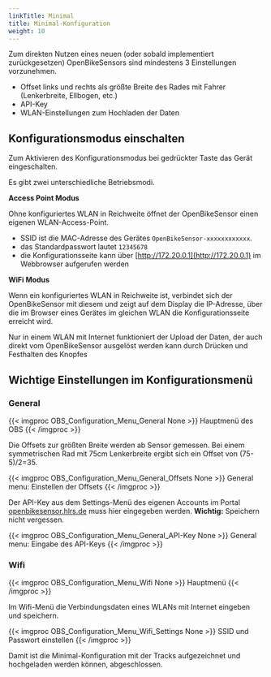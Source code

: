 ```yaml
---
linkTitle: Minimal
title: Minimal-Konfiguration
weight: 10
---
```


Zum direkten Nutzen eines neuen (oder sobald implementiert zurückgesetzen) OpenBikeSensors sind mindestens 3 Einstellungen vorzunehmen.

* Offset links und rechts als größte Breite des Rades mit Fahrer (Lenkerbreite, Ellbogen, etc.)
* API-Key
* WLAN-Einstellungen zum Hochladen der Daten


## Konfigurationsmodus einschalten

Zum Aktivieren des Konfigurationsmodus bei gedrückter Taste das Gerät eingeschalten.

Es gibt zwei unterschiedliche Betriebsmodi.

**Access Point Modus**

Ohne konfiguriertes WLAN in Reichweite öffnet der OpenBikeSensor einen eigenen WLAN-Access-Point.
* SSID ist die MAC-Adresse des Gerätes `OpenBikeSensor-xxxxxxxxxxxx`.
* das Standardpasswort lautet `12345678`
* die Konfigurationsseite kann über [http://172.20.0.1](http://172.20.0.1) im Webbrowser aufgerufen werden

**WiFi Modus**

Wenn ein konfiguriertes WLAN in Reichweite ist, verbindet sich der OpenBikeSensor mit diesem und zeigt auf dem Display die IP-Adresse, über die im Browser eines Gerätes im gleichen WLAN die Konfigurationsseite erreicht wird. 

Nur in einem WLAN mit Internet funktioniert der Upload der Daten, der auch direkt vom OpenBikeSensor ausgelöst werden kann durch Drücken und Festhalten des Knopfes

## Wichtige Einstellungen im Konfigurationsmenü

### General

{{< imgproc OBS_Configuration_Menu_General None >}}
Hauptmenü des OBS
{{< /imgproc >}}

Die Offsets zur größten Breite werden ab Sensor gemessen. Bei einem symmetrischen Rad mit 75cm Lenkerbreite ergibt sich ein Offset von (75-5)/2=35.

{{< imgproc OBS_Configuration_Menu_General_Offsets None >}}
General menu: Einstellen der Offsets
{{< /imgproc >}}

Der API-Key aus dem Settings-Menü des eigenen Accounts im Portal [openbikesensor.hlrs.de](openbikesensor.hlrs.de) muss hier eingegeben werden. 
**Wichtig:** Speichern nicht vergessen.

{{< imgproc OBS_Configuration_Menu_General_API-Key None >}}
General menu: Eingabe des API-Keys
{{< /imgproc >}}

### Wifi

{{< imgproc OBS_Configuration_Menu_Wifi None >}}
Hauptmenü
{{< /imgproc >}}

Im Wifi-Menü die Verbindungsdaten eines WLANs mit Internet eingeben und speichern.

{{< imgproc OBS_Configuration_Menu_Wifi_Settings None >}}
SSID und Passwort einstellen
{{< /imgproc >}}

Damit ist die Minimal-Konfiguration mit der Tracks aufgezeichnet und hochgeladen werden können, abgeschlossen. 
